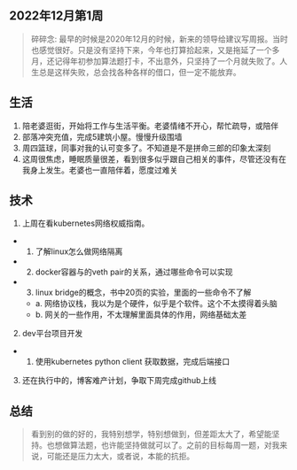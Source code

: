 ## 2022年12月第1周

> 碎碎念: 最早的时候是2020年12月的时候，新来的领导给建议写周报。当时也感觉很好。只是没有坚持下来，今年也打算拾起来，又是拖延了一个多月，还记得年初参加算法题打卡，不出意外，只坚持了一个月就失败了。人生总是这样失败，总会找各种各样的借口，但一定不能放弃。

## 生活
1. 陪老婆逛街，开始将工作与生活平衡。老婆情绪不开心，帮忙疏导，或陪伴
2. 部落冲突充值，完成5建筑小屋。慢慢升级围墙
3. 周四篮球，同事对我的认可变多了。不知道是不是拼命三郎的印象太深刻
4. 这周很焦虑，睡眠质量很差，看到很多似乎跟自己相关的事件，尽管还没有在我身上发生。老婆也一直陪伴着，愿度过难关

## 技术
1. 上周在看kubernetes网络权威指南。
  - 1. 了解linux怎么做网络隔离
  - 2. docker容器与的veth pair的关系，通过哪些命令可以实现
  - 3. linux bridge的概念，书中20页的实验，里面的一些命令不了解
    - a. 网络协议栈，我以为是个硬件，似乎是个软件。这个不太摸得着头脑
    - b. 网关的一些作用，不太理解里面具体的作用，网络基础太差
2. dev平台项目开发
  - 1. 使用kubernetes python client 获取数据，完成后端接口
3. 还在执行中的，博客难产计划，争取下周完成github上线

## 总结
> 看到别的做的好的，我特别想学，特别想做到，但差距太大了，希望能坚持。也想做算法题，也许能坚持做就可以了。之前的目标每周一题，对我来说，可能还是压力太大，或者说，本能的抗拒。